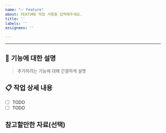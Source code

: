 ```yaml
---
name: "✅ Feature"
about: FEATURE 작업 사항을 입력해주세요.
title: ''
labels: ''
assignees: ''

---
```


---

## 📌 기능에 대한 설명
> 추가하려는 기능에 대해 간결하게 설명


## 📋 작업 상세 내용
- [ ] TODO
- [ ] TODO

## 참고할만한 자료(선택)

